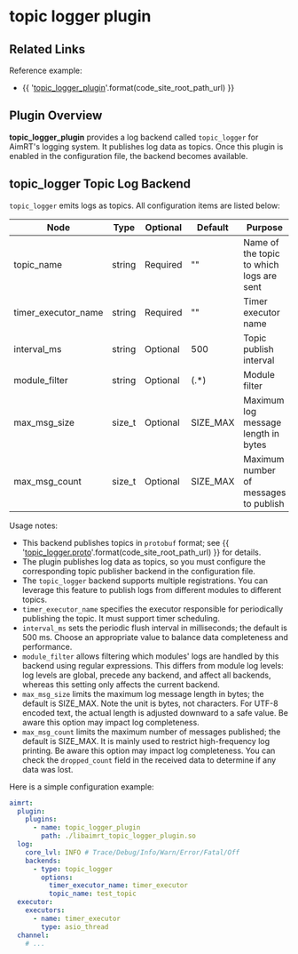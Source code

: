 # topic logger plugin

## Related Links

Reference example:

- {{ '[topic_logger_plugin]({}/src/examples/plugins/topic_logger_plugin)'.format(code_site_root_path_url) }}

## Plugin Overview

**topic_logger_plugin** provides a log backend called `topic_logger` for AimRT's logging system. It publishes log data as topics. Once this plugin is enabled in the configuration file, the backend becomes available.

## topic_logger Topic Log Backend

`topic_logger` emits logs as topics. All configuration items are listed below:

| Node                | Type   | Optional | Default  | Purpose                                      |
| ------------------- | ------ | -------- | -------- | -------------------------------------------- |
| topic_name          | string | Required | ""       | Name of the topic to which logs are sent     |
| timer_executor_name | string | Required | ""       | Timer executor name                          |
| interval_ms         | string | Optional | 500      | Topic publish interval                       |
| module_filter       | string | Optional | (.\*)    | Module filter                                |
| max_msg_size        | size_t | Optional | SIZE_MAX | Maximum log message length in bytes          |
| max_msg_count       | size_t | Optional | SIZE_MAX | Maximum number of messages to publish        |

Usage notes:

- This backend publishes topics in `protobuf` format; see {{ '[topic_logger.proto]({}/src/protocols/plugins/topic_logger_plugin/topic_logger.proto)'.format(code_site_root_path_url) }} for details.
- The plugin publishes log data as topics, so you must configure the corresponding topic publisher backend in the configuration file.
- The `topic_logger` backend supports multiple registrations. You can leverage this feature to publish logs from different modules to different topics.
- `timer_executor_name` specifies the executor responsible for periodically publishing the topic. It must support timer scheduling.
- `interval_ms` sets the periodic flush interval in milliseconds; the default is 500 ms. Choose an appropriate value to balance data completeness and performance.
- `module_filter` allows filtering which modules' logs are handled by this backend using regular expressions. This differs from module log levels: log levels are global, precede any backend, and affect all backends, whereas this setting only affects the current backend.
- `max_msg_size` limits the maximum log message length in bytes; the default is SIZE_MAX. Note the unit is bytes, not characters. For UTF-8 encoded text, the actual length is adjusted downward to a safe value. Be aware this option may impact log completeness.
- `max_msg_count` limits the maximum number of messages published; the default is SIZE_MAX. It is mainly used to restrict high-frequency log printing. Be aware this option may impact log completeness. You can check the `dropped_count` field in the received data to determine if any data was lost.

Here is a simple configuration example:


```yaml
aimrt:
  plugin:
    plugins:
      - name: topic_logger_plugin
        path: ./libaimrt_topic_logger_plugin.so
  log:
    core_lvl: INFO # Trace/Debug/Info/Warn/Error/Fatal/Off
    backends:
      - type: topic_logger
        options:
          timer_executor_name: timer_executor
          topic_name: test_topic
  executor:
    executors:
      - name: timer_executor
        type: asio_thread
  channel:
    # ...
```
